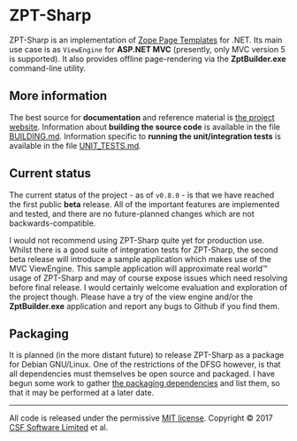 # ZPT-Sharp
ZPT-Sharp is an implementation of [Zope Page Templates] for .NET.
Its main use case is as `ViewEngine` for **ASP.NET MVC** (presently, only MVC version 5 is supported).
It also provides offline page-rendering via the **ZptBuilder.exe** command-line utility.

[Zope Page Templates]: https://docs.zope.org/zope2/zope2book/ZPT.html

## More information
The best source for **documentation** and reference material is [the project website].
Information about **building the source code** is available in the file [BUILDING.md].
Information specific to **running the unit/integration tests** is available in the file [UNIT_TESTS.md].

[the project website]: http://csf-dev.github.io/ZPT-Sharp/
[BUILDING.md]: https://github.com/csf-dev/ZPT-Sharp/blob/master/BUILDING.md
[UNIT_TESTS.md]: https://github.com/csf-dev/ZPT-Sharp/blob/master/UNIT_TESTS.md

## Current status
The current status of the project - as of `v0.8.0` - is that we have reached the first public **beta** release.
All of the important features are implemented and tested, and there are no future-planned changes which are not backwards-compatible.

I would not recommend using ZPT-Sharp quite yet for production use.
Whilst there is a good suite of integration tests for ZPT-Sharp, the second beta release will introduce a sample application which makes use of the MVC ViewEngine.
This sample application will approximate real world™ usage of ZPT-Sharp and may of course expose issues which need resolving before final release.
I would certainly welcome evaluation and exploration of the project though.
Please have a try of the view engine and/or the **ZptBuilder.exe** application and report any bugs to Github if you find them.

## Packaging
It is planned (in the more distant future) to release ZPT-Sharp as a package for Debian GNU/Linux.
One of the restrictions of the DFSG however, is that all dependencies must themselves be open source and packaged.
I have begun some work to gather [the packaging dependencies] and list them, so that it may be performed at a later date.

[the packaging dependencies]: https://github.com/csf-dev/ZPT-Sharp/blob/master/DEPENDENCIES.md

---

All code is released under the permissive [MIT license].
Copyright © 2017 [CSF Software Limited] et al.

[MIT license]: https://github.com/csf-dev/ZPT-Sharp/blob/master/LICENSE
[CSF Software Limited]: http://csf-dev.com/
